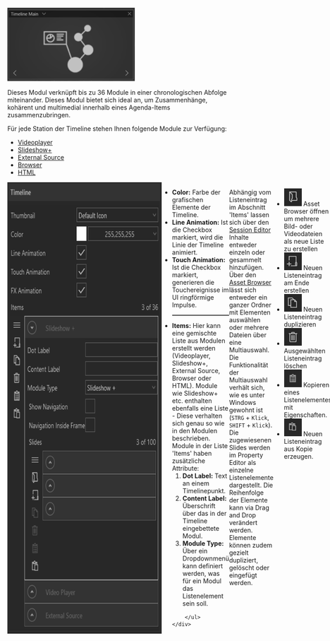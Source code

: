 ![TimelineModul](img/Manager/Module/Timeline_Module.png)

Dieses Modul verknüpft bis zu 36 Module in einer chronologischen Abfolge miteinander.
Dieses Modul bietet sich ideal an, um Zusammenhänge, kohärent und multimedial innerhalb eines Agenda-Items zusammenzubringen.

Für jede Station der Timeline stehen Ihnen folgende Module zur Verfügung:

- [Videoplayer](017_videoplayer.md)
- [Slideshow+](019_slideshowplus.md)
- [External Source](021_externalsource.md)
- [Browser](014_browser.md)
- [HTML](015_html.md)

<div style="display: flex">
    <img src="img/Manager/Module/TimelineProperties.png" width="350" style="float:left">
    <div>
        <ul>
            <li><b>Color:</b> Farbe der grafischen Elemente der Timeline.</li>
            <li><b>Line Animation:</b> Ist die Checkbox markiert, wird die Linie der Timeline animiert.</li>
            <li><b>Touch Animation:</b> Ist die Checkbox markiert, generieren die Touchereignisse im UI ringförmige Impulse.</li>
            <!-- <li><b>FX Animation: </b></li> -->
            <hr style="border-top: 1px solid dimgray;">
            <li><b>Items:</b> Hier kann eine gemischte Liste aus Modulen erstellt werden (Videoplayer, Slideshow+, External Source, Browser oder HTML). Module wie Slideshow+ etc. enthalten ebenfalls eine Liste - Diese verhalten sich genau so wie in den Modulen beschrieben.       
            Module in der Liste 'Items' haben zusätzliche Attribute:
            <ol>
                <li><b>Dot Label:</b> Text an einem Timelinepunkt.</li>
                <li><b>Content Label:</b> Überschrift über das in der Timeline eingebettete Modul.</li>
                <li><b>Module Type:</b> Über ein Dropdownmenü kann definiert werden, was für ein Modul das Listenelement sein soll.</li>
            </ol>
            </li>

        </ul>
    </div>
</div>

Abhängig vom Listeneintrag im Abschnitt 'Items' lassen sich über den [Session Editor](006_sessions.html#session-editor) Inhalte entweder einzeln oder gesammelt hinzufügen. Über den [Asset Browser](050_assetbrowser.md) lässt sich entweder ein ganzer Ordner mit Elementen auswählen oder mehrere Dateien über eine Multiauswahl. Die Funktionalität der Multiauswahl verhält sich, wie es unter Windows gewohnt ist (`STRG` + `Klick`, `SHIFT` + `Klick`).
Die zugewiesenen Slides werden im Property Editor als einzelne Listenelemente dargestellt. Die Reihenfolge der Elemente kann via Drag and Drop verändert werden. Elemente können zudem gezielt dupliziert, gelöscht oder eingefügt werden.

<div style="display: flex; justify-content: space-between;">

<ul>
    <li><div><img src="img/Manager/Module/Storyboardplus_Icon_Folder.png" /> Asset Browser öffnen um mehrere Bild- oder Videodateien als neue Liste zu erstellen</div> </li>
    <li><div>
        <img src="img/Manager/Module/Storyboardplus_Icon_New.png"/> Neuen Listeneintrag am Ende erstellen
    </div></li>
    <li><div><img src="img/Manager/Module/Storyboardplus_Icon_Duplicate.png"/> Neuen Listeneintrag duplizieren</div></li>
    <li><div><img src="img/Manager/Module/Storyboardplus_Icon_Delete.png"/> Ausgewählten Listeneintrag löschen</div></li>
    <li><div><img src="img/Manager/Module/ClipboardCopyIcon.png" /> Kopieren eines Listenelementes mit Eigenschaften.</div> </li>
    <li>
    <div>
    <img src="img/Manager/Module/ClipboardPasteIcon.png" /> Neuen Listeneintrag aus Kopie erzeugen.</div> </li>
</ul>
</div>

Wie das Modul im Showroom dargestellt wird, finden Sie im Abschnitt *Showroom* unter [Agenda & Modules](056_agenda.html#timeline).




<!-- <div style="display: flex; justify-content: space-between;">

<div>
        <img src="img/Manager/Module/Timeline_PropertyEditor.png" />
</div>

<ul>
    <li><div>
        <img src="img/Manager/Module/Storyboardplus_Icon_New.png"/> Neues Modul zur Timeline hinzufügen
    </div></li>
    <li><div><img src="img/Manager/Module/Storyboardplus_Icon_Duplicate.png"/> Listeneintrag bzw. Modul duplizieren</div></li>
    <li><div><img src="img/Manager/Module/Storyboardplus_Icon_Delete.png"/> Ausgewählten Listeneintrag bzw. Modul löschen</div></li>
</ul>


</div>

- **Color** - Die Farbe der Timeline.
- **Line Animation** - Ist die Checkbox markiert, wird die Linie der Timeline animiert.
- **Touch Animation** - Ist die Checkbox markiert, generieren die Touchereignisse im UI ringförmige Impulse. 
- **FX Animation** - Ist die Checkbox markiert, wird das aktuelle Modul, skaliert und transparent im Hintergrund angezeigt. Zusätzlich enthält diese Ebene einen "The Matrix"-ähnlichen Texteffekt.  -->
